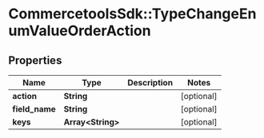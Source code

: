 # CommercetoolsSdk::TypeChangeEnumValueOrderAction

## Properties
Name | Type | Description | Notes
------------ | ------------- | ------------- | -------------
**action** | **String** |  | [optional] 
**field_name** | **String** |  | [optional] 
**keys** | **Array&lt;String&gt;** |  | [optional] 

